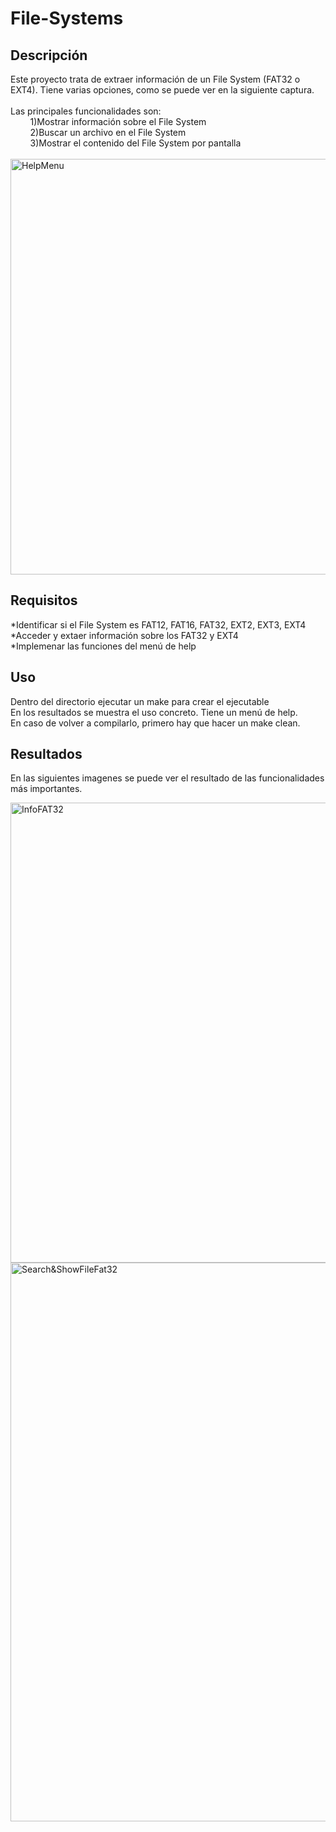 # File-Systems

<h2>Descripción</h2>
Este proyecto trata de extraer información de un File System (FAT32 o EXT4). Tiene varias opciones, como se puede ver en la siguiente captura.<br>
<br>
Las principales funcionalidades son:<br>
        1)Mostrar información sobre el File System<br>
        2)Buscar un archivo en el File System<br>
        3)Mostrar el contenido del File System por pantalla<br>

<br>

<img width="665" alt="HelpMenu" src="https://user-images.githubusercontent.com/24244834/100277613-2df04480-2f42-11eb-9036-679f310df342.png">

<h2>Requisitos</h2>

*Identificar si el File System es FAT12, FAT16, FAT32, EXT2, EXT3, EXT4<br>
*Acceder y extaer información sobre los FAT32 y EXT4<br>
*Implemenar las funciones del menú de help

<h2>Uso</h2>

Dentro del directorio ejecutar un make para crear el ejecutable<br>
En los resultados se muestra el uso concreto. Tiene un menú de help.<br>
En caso de volver a compilarlo, primero hay que hacer un make clean.<br>

<h2>Resultados</h2>

En las siguientes imagenes se puede ver el resultado de las funcionalidades más importantes.

<img width="736" alt="InfoFAT32" src="https://user-images.githubusercontent.com/24244834/100277602-2892fa00-2f42-11eb-9075-cfa5b30a1db5.png">

<img width="894" alt="Search&ShowFileFat32" src="https://user-images.githubusercontent.com/24244834/100277587-216bec00-2f42-11eb-92a4-6c12a48711ba.png">




